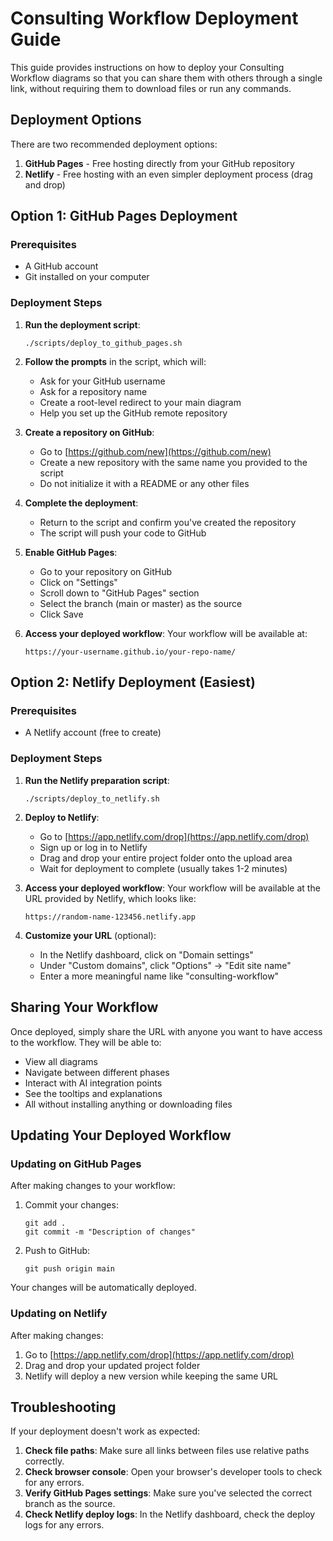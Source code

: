 # Consulting Workflow Deployment Guide

This guide provides instructions on how to deploy your Consulting Workflow diagrams so that you can share them with others through a single link, without requiring them to download files or run any commands.

## Deployment Options

There are two recommended deployment options:

1. **GitHub Pages** - Free hosting directly from your GitHub repository
2. **Netlify** - Free hosting with an even simpler deployment process (drag and drop)

## Option 1: GitHub Pages Deployment

### Prerequisites
- A GitHub account
- Git installed on your computer

### Deployment Steps

1. **Run the deployment script**:
   ```
   ./scripts/deploy_to_github_pages.sh
   ```

2. **Follow the prompts** in the script, which will:
   - Ask for your GitHub username
   - Ask for a repository name
   - Create a root-level redirect to your main diagram
   - Help you set up the GitHub remote repository

3. **Create a repository on GitHub**:
   - Go to [https://github.com/new](https://github.com/new)
   - Create a new repository with the same name you provided to the script
   - Do not initialize it with a README or any other files

4. **Complete the deployment**:
   - Return to the script and confirm you've created the repository
   - The script will push your code to GitHub

5. **Enable GitHub Pages**:
   - Go to your repository on GitHub
   - Click on "Settings"
   - Scroll down to "GitHub Pages" section
   - Select the branch (main or master) as the source
   - Click Save

6. **Access your deployed workflow**:
   Your workflow will be available at:
   ```
   https://your-username.github.io/your-repo-name/
   ```

## Option 2: Netlify Deployment (Easiest)

### Prerequisites
- A Netlify account (free to create)

### Deployment Steps

1. **Run the Netlify preparation script**:
   ```
   ./scripts/deploy_to_netlify.sh
   ```

2. **Deploy to Netlify**:
   - Go to [https://app.netlify.com/drop](https://app.netlify.com/drop)
   - Sign up or log in to Netlify
   - Drag and drop your entire project folder onto the upload area
   - Wait for deployment to complete (usually takes 1-2 minutes)

3. **Access your deployed workflow**:
   Your workflow will be available at the URL provided by Netlify, which looks like:
   ```
   https://random-name-123456.netlify.app
   ```

4. **Customize your URL** (optional):
   - In the Netlify dashboard, click on "Domain settings"
   - Under "Custom domains", click "Options" → "Edit site name"
   - Enter a more meaningful name like "consulting-workflow"

## Sharing Your Workflow

Once deployed, simply share the URL with anyone you want to have access to the workflow. They will be able to:

- View all diagrams
- Navigate between different phases
- Interact with AI integration points
- See the tooltips and explanations
- All without installing anything or downloading files

## Updating Your Deployed Workflow

### Updating on GitHub Pages

After making changes to your workflow:

1. Commit your changes:
   ```
   git add .
   git commit -m "Description of changes"
   ```

2. Push to GitHub:
   ```
   git push origin main
   ```

Your changes will be automatically deployed.

### Updating on Netlify

After making changes:

1. Go to [https://app.netlify.com/drop](https://app.netlify.com/drop)
2. Drag and drop your updated project folder
3. Netlify will deploy a new version while keeping the same URL

## Troubleshooting

If your deployment doesn't work as expected:

1. **Check file paths**: Make sure all links between files use relative paths correctly.
2. **Check browser console**: Open your browser's developer tools to check for any errors.
3. **Verify GitHub Pages settings**: Make sure you've selected the correct branch as the source.
4. **Check Netlify deploy logs**: In the Netlify dashboard, check the deploy logs for any errors. 